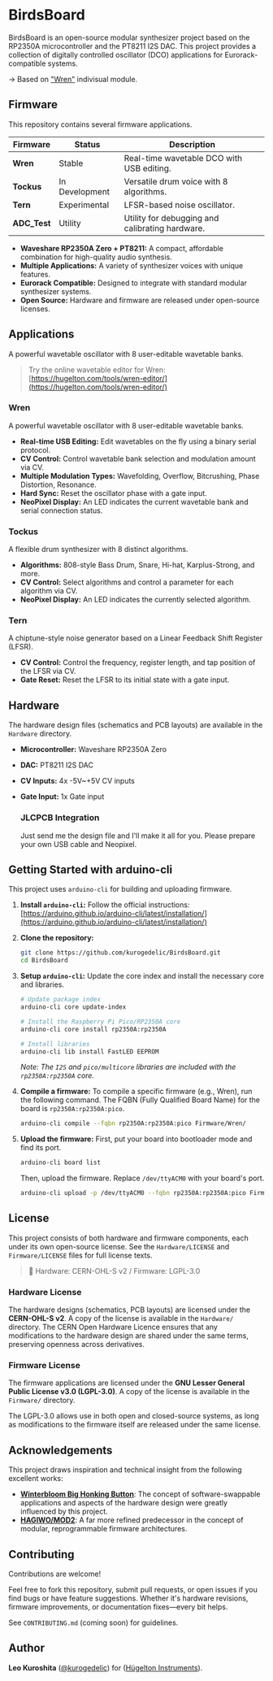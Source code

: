 # BirdsBoard

BirdsBoard is an open-source modular synthesizer project based on the RP2350A microcontroller and the PT8211 I2S DAC. This project provides a collection of digitally controlled oscillator (DCO) applications for Eurorack-compatible systems.

-> Based on ["Wren"](https://documents.hugelton.com/Wren) indivisual module.

## Firmware

This repository contains several firmware applications.

| Firmware   | Status         | Description                                       |
|------------|----------------|---------------------------------------------------|
| **Wren**   | Stable         | Real-time wavetable DCO with USB editing.         |
| **Tockus** | In Development | Versatile drum voice with 8 algorithms.           |
| **Tern**   | Experimental   | LFSR-based noise oscillator.                      |
| **ADC_Test**| Utility        | Utility for debugging and calibrating hardware.   |

- **Waveshare RP2350A Zero + PT8211:** A compact, affordable combination for high-quality audio synthesis.
- **Multiple Applications:** A variety of synthesizer voices with unique features.
- **Eurorack Compatible:** Designed to integrate with standard modular synthesizer systems.
- **Open Source:** Hardware and firmware are released under open-source licenses.

## Applications

A powerful wavetable oscillator with 8 user-editable wavetable banks.
> Try the online wavetable editor for Wren: [https://hugelton.com/tools/wren-editor/](https://hugelton.com/tools/wren-editor/)

### Wren
A powerful wavetable oscillator with 8 user-editable wavetable banks.
- **Real-time USB Editing:** Edit wavetables on the fly using a binary serial protocol.
- **CV Control:** Control wavetable bank selection and modulation amount via CV.
- **Multiple Modulation Types:** Wavefolding, Overflow, Bitcrushing, Phase Distortion, Resonance.
- **Hard Sync:** Reset the oscillator phase with a gate input.
- **NeoPixel Display:** An LED indicates the current wavetable bank and serial connection status.

### Tockus
A flexible drum synthesizer with 8 distinct algorithms.
- **Algorithms:** 808-style Bass Drum, Snare, Hi-hat, Karplus-Strong, and more.
- **CV Control:** Select algorithms and control a parameter for each algorithm via CV.
- **NeoPixel Display:** An LED indicates the currently selected algorithm.

### Tern
A chiptune-style noise generator based on a Linear Feedback Shift Register (LFSR).
- **CV Control:** Control the frequency, register length, and tap position of the LFSR via CV.
- **Gate Reset:** Reset the LFSR to its initial state with a gate input.

## Hardware
The hardware design files (schematics and PCB layouts) are available in the `Hardware` directory.
- **Microcontroller:** Waveshare RP2350A Zero
- **DAC:** PT8211 I2S DAC
- **CV Inputs:** 4x -5V~+5V CV inputs
- **Gate Input:** 1x Gate input

  ### JLCPCB Integration
  Just send me the design file and I'll make it all for you.
  Please prepare your own USB cable and Neopixel.

## Getting Started with arduino-cli

This project uses `arduino-cli` for building and uploading firmware.

1.  **Install `arduino-cli`:**
    Follow the official instructions: [https://arduino.github.io/arduino-cli/latest/installation/](https://arduino.github.io/arduino-cli/latest/installation/)

2.  **Clone the repository:**
    ```bash
    git clone https://github.com/kurogedelic/BirdsBoard.git
    cd BirdsBoard
    ```

3.  **Setup `arduino-cli`:**
    Update the core index and install the necessary core and libraries.
    ```bash
    # Update package index
    arduino-cli core update-index

    # Install the Raspberry Pi Pico/RP2350A core
    arduino-cli core install rp2350A:rp2350A

    # Install libraries
    arduino-cli lib install FastLED EEPROM
    ```
    *Note: The `I2S` and `pico/multicore` libraries are included with the `rp2350A:rp2350A` core.*

4.  **Compile a firmware:**
    To compile a specific firmware (e.g., Wren), run the following command. The FQBN (Fully Qualified Board Name) for the board is `rp2350A:rp2350A:pico`.
    ```bash
    arduino-cli compile --fqbn rp2350A:rp2350A:pico Firmware/Wren/
    ```

5.  **Upload the firmware:**
    First, put your board into bootloader mode and find its port.
    ```bash
    arduino-cli board list
    ```
    Then, upload the firmware. Replace `/dev/ttyACM0` with your board's port.
    ```bash
    arduino-cli upload -p /dev/ttyACM0 --fqbn rp2350A:rp2350A:pico Firmware/Wren/
    ```

## License

This project consists of both hardware and firmware components, each under its own open-source license. See the `Hardware/LICENSE` and `Firmware/LICENSE` files for full license texts.

> 📜 Hardware: CERN-OHL-S v2 / Firmware: LGPL-3.0

### Hardware License
The hardware designs (schematics, PCB layouts) are licensed under the **CERN-OHL-S v2**. A copy of the license is available in the `Hardware/` directory.
The CERN Open Hardware Licence ensures that any modifications to the hardware design are shared under the same terms, preserving openness across derivatives.

### Firmware License
The firmware applications are licensed under the **GNU Lesser General Public License v3.0 (LGPL-3.0)**. A copy of the license is available in the `Firmware/` directory.

The LGPL-3.0 allows use in both open and closed-source systems, as long as modifications to the firmware itself are released under the same license.

## Acknowledgements

This project draws inspiration and technical insight from the following excellent works:

- [**Winterbloom Big Honking Button**](https://github.com/wntrblm/Big_Honking_Button): The concept of software-swappable applications and aspects of the hardware design were greatly influenced by this project.
- [**HAGIWO/MOD2**](https://note.com/solder_state/n/nce8f7defcf98): A far more refined predecessor in the concept of modular, reprogrammable firmware architectures. 

## Contributing

Contributions are welcome!

Feel free to fork this repository, submit pull requests, or open issues if you find bugs or have feature suggestions. Whether it's hardware revisions, firmware improvements, or documentation fixes—every bit helps.

See `CONTRIBUTING.md` (coming soon) for guidelines.

## Author

**Leo Kuroshita** ([@kurogedelic](https://x.com/kurogedelic)) for ([Hügelton Instruments](https://github.com/hugelton)).
